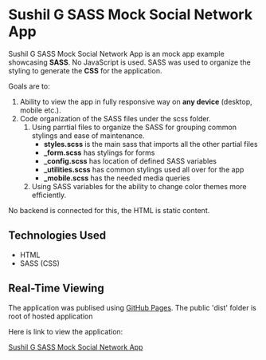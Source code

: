 # Sushil G SASS Mock Social Network App

Sushil G SASS Mock Social Network App is an mock app example showcasing **SASS**. No JavaScript is used. SASS was used to organize the styling to generate the **CSS** for the application.  

Goals are to:

1. Ability to view the app in fully responsive way on **any device** (desktop, mobile etc.).
2. Code organization of the SASS files under the scss folder.
    1. Using parrtial files to organize the SASS for grouping common stylings and ease of maintenance.
        - **styles.scss** is the main sass that imports all the other partial files
        - **_form.scss** has stylings for forms
        - **_config.scss** has location of defined SASS variables
        - **_utilities.scss** has common stylings used all over for the app
        - **_mobile.scss** has the needed media queries
    2. Using SASS variables for the ability to change color themes more efficiently.
 

No backend is connected for this, the HTML is static content.

## Technologies Used

- HTML
- SASS (CSS)

## Real-Time Viewing

The application was publised using [GitHub Pages](https://pages.github.com/). The public 'dist' folder is root of hosted application

Here is link to view the application:

[Sushil G SASS Mock Social Network App](https://susgupta.github.io/sass_mock_social_network_app/index.html)